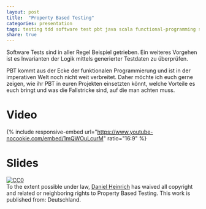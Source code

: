 ```yaml
---
layout: post
title:  "Property Based Testing"
categories: presentation
tags: testing tdd software test pbt java scala functional-programming senacor devcon talk
share: true
---
```


Software Tests sind in aller Regel Beispiel getrieben. Ein weiteres Vorgehen ist es Invarianten der Logik mittels 
generierter Testdaten zu überprüfen.

PBT kommt aus der Ecke der funktionalen Programmierung und ist in der imperativen Welt noch nicht weit verbreitet. Daher möchte ich euch gerne zeigen, wie ihr PBT in euren Projekten einsetzten könnt, welche Vorteile es euch bringt und was die Fallstricke sind, auf die man achten muss.

# Video
{% include responsive-embed url="https://www.youtube-nocookie.com/embed/1mQWOuLcurM" ratio="16:9" %}

# Slides
<script async class="speakerdeck-embed" data-id="4238a718bf9a4588b39ef2ea599b19e5" data-ratio="1.77777777777778" src="//speakerdeck.com/assets/embed.js"></script>

<p xmlns:dct="http://purl.org/dc/terms/" xmlns:vcard="http://www.w3.org/2001/vcard-rdf/3.0#">
  <a rel="license"
     href="http://creativecommons.org/publicdomain/zero/1.0/">
    <img src="http://i.creativecommons.org/p/zero/1.0/88x31.png" style="border-style: none;" alt="CC0" />
  </a>
  <br />
  To the extent possible under law,
  <a rel="dct:publisher"
     href="https://danny.nullzwo.dev/presentation/testing/2020/07/17/pbt.html">
    <span property="dct:title">Daniel Heinrich</span></a>
  has waived all copyright and related or neighboring rights to
  <span property="dct:title">Property Based Testing</span>.
This work is published from:
<span property="vcard:Country" datatype="dct:ISO3166"
      content="DE" about="https://danny.nullzwo.dev/presentation/testing/2020/07/17/pbt.html">
  Deutschland</span>.
</p>